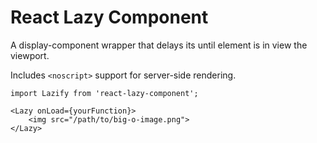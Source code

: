 # React Lazy Component

A display-component wrapper that delays its until element is in view the viewport.

Includes `<noscript>` support for server-side rendering.

```
import Lazify from 'react-lazy-component';

<Lazy onLoad={yourFunction}>
    <img src="/path/to/big-o-image.png">
</Lazy>

```
